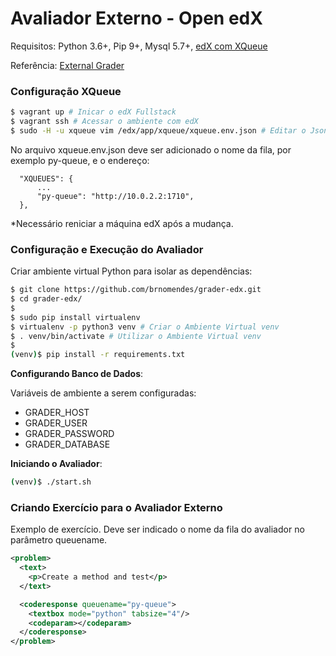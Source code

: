 # Avaliador Externo - Open edX

Requisitos: Python 3.6+, Pip 9+, Mysql 5.7+, [edX com XQueue](http://edx.readthedocs.io/projects/edx-installing-configuring-and-running/en/latest/installation/fullstack/install_fullstack.html)

Referência: [External Grader](http://edx.readthedocs.io/projects/edx-partner-course-staff/en/latest/exercises_tools/external_graders.html)

### Configuração XQueue
```bash
$ vagrant up # Inicar o edX Fullstack
$ vagrant ssh # Acessar o ambiente com edX
$ sudo -H -u xqueue vim /edx/app/xqueue/xqueue.env.json # Editar o Json de Configuração
```
No arquivo xqueue.env.json deve ser adicionado o nome da fila, por exemplo py-queue, e o endereço:
```
  "XQUEUES": {
      ...
      "py-queue": "http://10.0.2.2:1710",
  },
```
*Necessário reniciar a máquina edX após a mudança.

### Configuração e Execução do Avaliador
Criar ambiente virtual Python para isolar as dependências:
```bash
$ git clone https://github.com/brnomendes/grader-edx.git
$ cd grader-edx/
$
$ sudo pip install virtualenv
$ virtualenv -p python3 venv # Criar o Ambiente Virtual venv
$ . venv/bin/activate # Utilizar o Ambiente Virtual venv
$
(venv)$ pip install -r requirements.txt
```

**Configurando Banco de Dados**:

Variáveis de ambiente a serem configuradas: 
 - GRADER_HOST
 - GRADER_USER
 - GRADER_PASSWORD
 - GRADER_DATABASE

**Iniciando o Avaliador**:
```bash
(venv)$ ./start.sh
```

### Criando Exercício para o Avaliador Externo
Exemplo de exercício. Deve ser indicado o nome da fila do avaliador no parâmetro queuename.
```xml
<problem>
  <text>
    <p>Create a method and test</p>
  </text>

  <coderesponse queuename="py-queue">
    <textbox mode="python" tabsize="4"/>
    <codeparam></codeparam>
  </coderesponse>
</problem>
```
